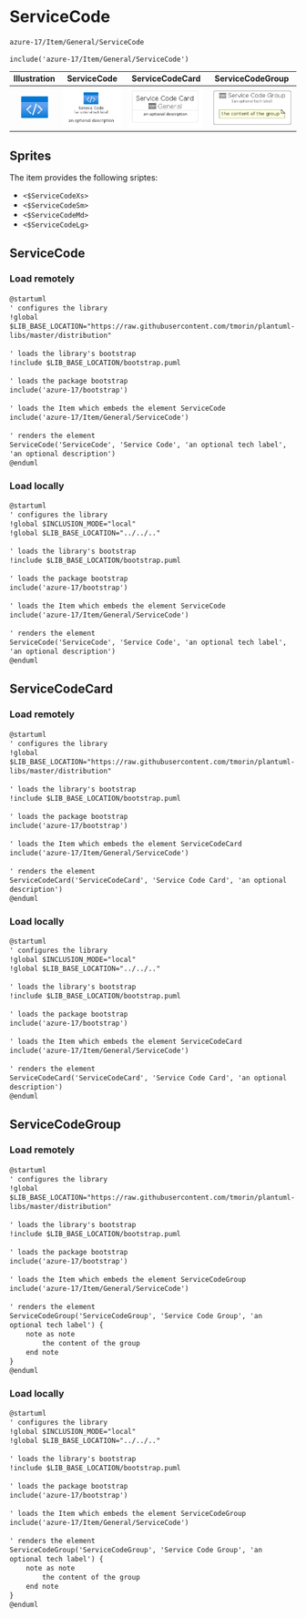 # ServiceCode


```text
azure-17/Item/General/ServiceCode
```

```text
include('azure-17/Item/General/ServiceCode')
```



| Illustration | ServiceCode | ServiceCodeCard | ServiceCodeGroup |
| :---: | :---: | :---: | :---: |
| ![illustration for Illustration](../../../azure-17/Item/General/ServiceCode.png) | ![illustration for ServiceCode](../../../azure-17/Item/General/ServiceCode.Local.png) | ![illustration for ServiceCodeCard](../../../azure-17/Item/General/ServiceCodeCard.Local.png) | ![illustration for ServiceCodeGroup](../../../azure-17/Item/General/ServiceCodeGroup.Local.png) |



## Sprites
The item provides the following sriptes:

- `<$ServiceCodeXs>`
- `<$ServiceCodeSm>`
- `<$ServiceCodeMd>`
- `<$ServiceCodeLg>`





## ServiceCode

### Load remotely
```plantuml
@startuml
' configures the library
!global $LIB_BASE_LOCATION="https://raw.githubusercontent.com/tmorin/plantuml-libs/master/distribution"

' loads the library's bootstrap
!include $LIB_BASE_LOCATION/bootstrap.puml

' loads the package bootstrap
include('azure-17/bootstrap')

' loads the Item which embeds the element ServiceCode
include('azure-17/Item/General/ServiceCode')

' renders the element
ServiceCode('ServiceCode', 'Service Code', 'an optional tech label', 'an optional description')
@enduml
```

### Load locally
```plantuml
@startuml
' configures the library
!global $INCLUSION_MODE="local"
!global $LIB_BASE_LOCATION="../../.."

' loads the library's bootstrap
!include $LIB_BASE_LOCATION/bootstrap.puml

' loads the package bootstrap
include('azure-17/bootstrap')

' loads the Item which embeds the element ServiceCode
include('azure-17/Item/General/ServiceCode')

' renders the element
ServiceCode('ServiceCode', 'Service Code', 'an optional tech label', 'an optional description')
@enduml
```

## ServiceCodeCard

### Load remotely
```plantuml
@startuml
' configures the library
!global $LIB_BASE_LOCATION="https://raw.githubusercontent.com/tmorin/plantuml-libs/master/distribution"

' loads the library's bootstrap
!include $LIB_BASE_LOCATION/bootstrap.puml

' loads the package bootstrap
include('azure-17/bootstrap')

' loads the Item which embeds the element ServiceCodeCard
include('azure-17/Item/General/ServiceCode')

' renders the element
ServiceCodeCard('ServiceCodeCard', 'Service Code Card', 'an optional description')
@enduml
```

### Load locally
```plantuml
@startuml
' configures the library
!global $INCLUSION_MODE="local"
!global $LIB_BASE_LOCATION="../../.."

' loads the library's bootstrap
!include $LIB_BASE_LOCATION/bootstrap.puml

' loads the package bootstrap
include('azure-17/bootstrap')

' loads the Item which embeds the element ServiceCodeCard
include('azure-17/Item/General/ServiceCode')

' renders the element
ServiceCodeCard('ServiceCodeCard', 'Service Code Card', 'an optional description')
@enduml
```

## ServiceCodeGroup

### Load remotely
```plantuml
@startuml
' configures the library
!global $LIB_BASE_LOCATION="https://raw.githubusercontent.com/tmorin/plantuml-libs/master/distribution"

' loads the library's bootstrap
!include $LIB_BASE_LOCATION/bootstrap.puml

' loads the package bootstrap
include('azure-17/bootstrap')

' loads the Item which embeds the element ServiceCodeGroup
include('azure-17/Item/General/ServiceCode')

' renders the element
ServiceCodeGroup('ServiceCodeGroup', 'Service Code Group', 'an optional tech label') {
    note as note
        the content of the group
    end note
}
@enduml
```

### Load locally
```plantuml
@startuml
' configures the library
!global $INCLUSION_MODE="local"
!global $LIB_BASE_LOCATION="../../.."

' loads the library's bootstrap
!include $LIB_BASE_LOCATION/bootstrap.puml

' loads the package bootstrap
include('azure-17/bootstrap')

' loads the Item which embeds the element ServiceCodeGroup
include('azure-17/Item/General/ServiceCode')

' renders the element
ServiceCodeGroup('ServiceCodeGroup', 'Service Code Group', 'an optional tech label') {
    note as note
        the content of the group
    end note
}
@enduml
```

